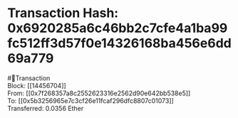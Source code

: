
Transaction Hash: 0x6920285a6c46bb2c7cfe4a1ba99fc512ff3d57f0e14326168ba456e6dd69a779
====================================================================================
  
#💸Transaction  
Block: [[14456704]]  
From: [[0x7f268357a8c2552623316e2562d90e642bb538e5]]  
To: [[0x5b3256965e7c3cf26e11fcaf296dfc8807c01073]]  
Transferred: 0.0356 Ether
